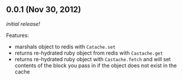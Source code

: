 ## 0.0.1 (Nov 30, 2012)

_initial release!_

Features:
- marshals object to redis with `Catache.set`
- returns re-hydrated ruby object from redis with `Castache.get`
- returns re-hydrated ruby object with `Castache.fetch` and will set contents of
  the block you pass in if the object does not exist in the cache
